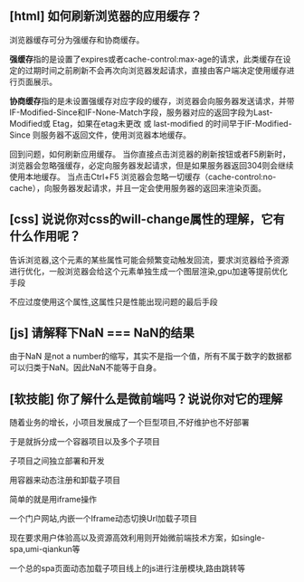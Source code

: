 ## [html] 如何刷新浏览器的应用缓存？

浏览器缓存可分为强缓存和协商缓存。

**强缓存**指的是设置了expires或者cache-control:max-age的请求，此类缓存在设定的过期时间之前刷新不会再次向浏览器发起请求，直接由客户端决定使用缓存进行页面展示。

**协商缓存**指的是未设置强缓存对应字段的缓存，浏览器会向服务器发送请求，并带IF-Modified-Since和IF-None-Match字段，服务器对应的返回字段为Last-Modified或 Etag，如果在etag未更改 或 last-modified 的时间早于IF-Modified-Since 则服务器不返回文件，使用浏览器本地缓存。

回到问题，如何刷新应用缓存。
当你直接点击浏览器的刷新按钮或者F5刷新时，浏览器会忽略强缓存，必定向服务器发起请求，但是如果服务器返回304则会继续使用本地缓存。
当点击Ctrl+F5 浏览器会忽略一切缓存（cache-control:no-cache），向服务器发起请求，并且一定会使用服务器的返回来渲染页面。



## [css] 说说你对css的will-change属性的理解，它有什么作用呢？

告诉浏览器,这个元素的某些属性可能会频繁变动触发回流，要求浏览器给予资源进行优化，一般浏览器会给这个元素单独生成一个图层渲染,gpu加速等提前优化手段

不应过度使用这个属性,这属性只是性能出现问题的最后手段


## [js] 请解释下NaN === NaN的结果

由于NaN 是not a number的缩写，其实不是指一个值，所有不属于数字的数据都可以归类于NaN。因此NaN不能等于自身。

## [软技能] 你了解什么是微前端吗？说说你对它的理解

随着业务的增长，小项目发展成了一个巨型项目,不好维护也不好部署

于是就拆分成一个容器项目以及多个子项目

子项目之间独立部署和开发

用容器来动态注册和卸载子项目


简单的就是用iframe操作

一个门户网站,内嵌一个Iframe动态切换Url加载子项目

现在要求用户体验高以及资源高效利用则开始微前端技术方案，如single-spa,umi-qiankun等

一个总的spa页面动态加载子项目线上的js进行注册模块,路由跳转等

